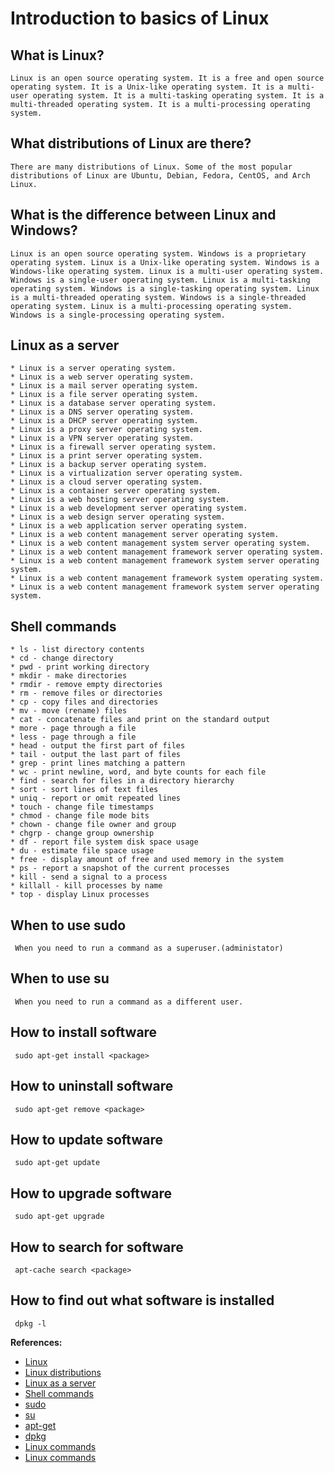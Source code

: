 # Introduction to basics of Linux

## What is Linux?
```Linux is an open source operating system. It is a free and open source operating system. It is a Unix-like operating system. It is a multi-user operating system. It is a multi-tasking operating system. It is a multi-threaded operating system. It is a multi-processing operating system.```

## What distributions of Linux are there?
```There are many distributions of Linux. Some of the most popular distributions of Linux are Ubuntu, Debian, Fedora, CentOS, and Arch Linux.```

## What is the difference between Linux and Windows?
```Linux is an open source operating system. Windows is a proprietary operating system. Linux is a Unix-like operating system. Windows is a Windows-like operating system. Linux is a multi-user operating system. Windows is a single-user operating system. Linux is a multi-tasking operating system. Windows is a single-tasking operating system. Linux is a multi-threaded operating system. Windows is a single-threaded operating system. Linux is a multi-processing operating system. Windows is a single-processing operating system.```

## Linux as a server
```
* Linux is a server operating system.
* Linux is a web server operating system.
* Linux is a mail server operating system.
* Linux is a file server operating system.
* Linux is a database server operating system.
* Linux is a DNS server operating system.
* Linux is a DHCP server operating system.
* Linux is a proxy server operating system.
* Linux is a VPN server operating system.
* Linux is a firewall server operating system.
* Linux is a print server operating system.
* Linux is a backup server operating system.
* Linux is a virtualization server operating system.
* Linux is a cloud server operating system.
* Linux is a container server operating system.
* Linux is a web hosting server operating system.
* Linux is a web development server operating system.
* Linux is a web design server operating system.
* Linux is a web application server operating system.
* Linux is a web content management server operating system.
* Linux is a web content management system server operating system.
* Linux is a web content management framework server operating system.
* Linux is a web content management framework system server operating system.
* Linux is a web content management framework system operating system.
* Linux is a web content management framework system server operating system.
```

## Shell commands
```
* ls - list directory contents
* cd - change directory
* pwd - print working directory
* mkdir - make directories
* rmdir - remove empty directories
* rm - remove files or directories
* cp - copy files and directories
* mv - move (rename) files
* cat - concatenate files and print on the standard output
* more - page through a file
* less - page through a file
* head - output the first part of files
* tail - output the last part of files
* grep - print lines matching a pattern
* wc - print newline, word, and byte counts for each file
* find - search for files in a directory hierarchy
* sort - sort lines of text files
* uniq - report or omit repeated lines
* touch - change file timestamps
* chmod - change file mode bits
* chown - change file owner and group
* chgrp - change group ownership
* df - report file system disk space usage
* du - estimate file space usage
* free - display amount of free and used memory in the system
* ps - report a snapshot of the current processes
* kill - send a signal to a process
* killall - kill processes by name
* top - display Linux processes
```
## When to use sudo
` When you need to run a command as a superuser.(administator)`

## When to use su
` When you need to run a command as a different user.`

## How to install software
` sudo apt-get install <package>`

## How to uninstall software
` sudo apt-get remove <package>`

## How to update software
` sudo apt-get update`

## How to upgrade software
` sudo apt-get upgrade`

## How to search for software
` apt-cache search <package>`

## How to find out what software is installed
` dpkg -l`

**References:**
* [Linux](https://en.wikipedia.org/wiki/Linux)
* [Linux distributions](https://en.wikipedia.org/wiki/Linux_distribution)
* [Linux as a server](https://en.wikipedia.org/wiki/Linux_as_a_server)
* [Shell commands](https://en.wikipedia.org/wiki/Shell_command)
* [sudo](https://en.wikipedia.org/wiki/Sudo)
* [su](https://en.wikipedia.org/wiki/Su_(Unix))
* [apt-get](https://en.wikipedia.org/wiki/APT_(software))
* [dpkg](https://en.wikipedia.org/wiki/Dpkg)
* [Linux commands](https://en.wikipedia.org/wiki/List_of_Linux_commands)
* [Linux commands](https://en.wikipedia.org/wiki/List_of_Linux_commands)